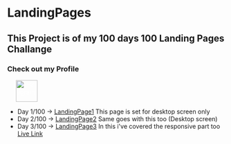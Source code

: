 # LandingPages

## This Project is of my 100 days 100 Landing Pages Challange

### Check out my Profile

<a href="https://www.instagram.com/nonexpert._/" style="text-decoration:none; color:#fff;" target="_blank">
<div style="display:flex; align-items:center;">
<img src="https://png.pngtree.com/png-clipart/20180518/ourmid/pngtree-instagram-icon-instagram-logo-png-image_3571406.png" alt="Instagram" height="50px" style="margin-left:20px;" > 
</div>
</a>

- Day 1/100 -> [LandingPage1](https://github.com/TusharSahu02/LandingPages/tree/main/L1) This page is set for desktop screen only
- Day 2/100 -> [LandingPage2](https://github.com/TusharSahu02/LandingPages/tree/main/L2) Same goes with this too (Desktop screen)
- Day 3/100 -> [LandingPage3](https://github.com/TusharSahu02/LandingPages/tree/main/L3) In this i've covered the responsive part too [Live Link](https://l3-nonexpert.vercel.app/)
